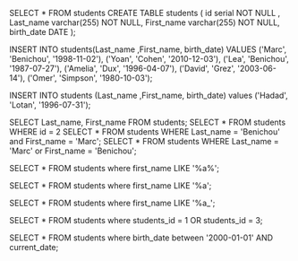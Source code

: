 SELECT * FROM students 
CREATE TABLE students (
    id serial NOT NULL ,
    Last_name varchar(255) NOT NULL,
    First_name varchar(255) NOT NULL,
    birth_date DATE
);

INSERT INTO students(Last_name ,First_name, birth_date)
VALUES
	('Marc', 'Benichou', '1998-11-02'), 
	('Yoan', 'Cohen', '2010-12-03'), 
	('Lea', 'Benichou', '1987-07-27'), 
	('Amelia', 'Dux', '1996-04-07'), 
	('David', 'Grez', '2003-06-14'), 
	('Omer', 'Simpson', '1980-10-03');

INSERT INTO students 
(Last_name ,First_name, birth_date) 
values 
('Hadad', 'Lotan', '1996-07-31');

SELECT Last_name, First_name
FROM students;
SELECT * FROM students WHERE id = 2
SELECT * FROM students WHERE Last_name = 'Benichou' and First_name = 'Marc';
SELECT * FROM students WHERE Last_name = 'Marc' or First_name = 'Benichou';

SELECT * FROM students where first_name LIKE '%a%';

SELECT * FROM students where first_name LIKE '%a';

SELECT * FROM students where first_name LIKE '%a_';

SELECT * FROM students where students_id = 1 OR students_id = 3;

SELECT * FROM students where birth_date between '2000-01-01' AND current_date;